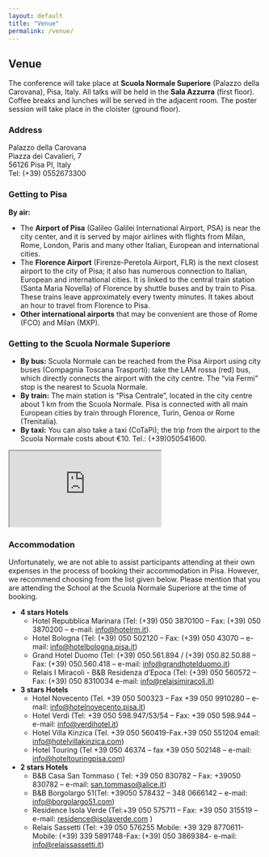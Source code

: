 ```yaml
---
layout: default
title: "Venue"
permalink: /venue/
---
```


<h2 class="section-title">Venue</h2>
<p>The conference will take place at <strong>Scuola Normale Superiore</strong> (Palazzo della Carovana), Pisa, Italy. All talks will be held in the <strong>Sala Azzurra</strong> (first floor). Coffee breaks and lunches will be served in the adjacent room. The poster session will take place in the cloister (ground floor).</p>

<div class="row g-4">
  <div class="col-md-6">
    <h3>Address</h3>
    <p>
      Palazzo della Carovana<br>
      Piazza dei Cavalieri, 7<br>
      56126 Pisa PI, Italy<br>
      Tel: (+39) 0552673300
    </p>
    <h3>Getting to Pisa</h3>
    <strong>By air:</strong>
    <ul>
      <li>The <strong>Airport of Pisa</strong> (Galileo Galilei International Airport, PSA) is near the city center, and it is served by major airlines with flights from Milan, Rome, London, Paris and many other Italian, European and international cities.</li>
      <li>The <strong>Florence Airport</strong> (Firenze-Peretola Airport, FLR) is the next closest airport to the city of Pisa; it also has numerous connection to Italian, European and international cities. It is linked to the central train station (Santa Maria Novella) of Florence by shuttle buses and by train to Pisa. These trains leave approximately every twenty minutes. It takes about an hour to travel from Florence to Pisa.</li>
      <li><strong>Other international airports</strong> that may be convenient are those of Rome (FCO) and Milan (MXP).</li>
    </ul>
  </div>
    <h3>Getting to the Scuola Normale Superiore</h3>
    <ul>
      <li><strong>By bus:</strong> Scuola Normale can be reached from the Pisa Airport using city buses (Compagnia Toscana Trasporti): take the LAM rossa (red) bus, which directly connects the airport with the city centre. The “via Fermi” stop is the nearest to Scuola Normale.</li>
      <li><strong>By train:</strong> The main station is “Pisa Centrale”, located in the city centre about 1 km from the Scuola Normale. Pisa is connected with all main European cities by train through Florence, Turin, Genoa or Rome (Trenitalia).</li>
      <li><strong>By taxi:</strong> You can also take a taxi (CoTaPi); the trip from the airport to the Scuola Normale costs about €10. Tel.: (+39)050541600.</li>
    </ul>
  
  <div class="col-md-6">
    <div class="ratio ratio-4x3 rounded-4 overflow-hidden shadow-sm">
      <iframe
        src="https://www.google.com/maps?q=Scuola%20Normale%20Superiore%20Pisa&output=embed"
        loading="lazy" referrerpolicy="no-referrer-when-downgrade"></iframe>
    </div>
  </div>
</div>

<h3 class="mt-4">Accommodation</h3>
<p>Unfortunately, we are not able to assist participants attending at their own expenses in the process of booking their accommodation in Pisa. However, we recommend choosing from the list given below. Please mention that you are attending the School at the Scuola Normale Superiore at the time of booking.</p>
<ul>
  <li><strong>4 stars Hotels</strong> <ul>
    <li>Hotel Repubblica Marinara (Tel: (+39) 050 3870100 – Fax: (+39) 050 3870200 – e-mail: <a href="mailto:info@hotelrm.it">info@hotelrm.it</a>).</li>
    <li>Hotel Bologna (Tel: (+39) 050 502120 – Fax: (+39) 050 43070 – e-mail: <a href="mailto:info@hotelbologna.pisa.it">info@hotelbologna.pisa.it</a>)</li>
    <li>Grand Hotel Duomo (Tel: (+39) 050.561.894 / (+39) 050.82.50.88 – Fax: (+39) 050.560.418 – e-mail: <a href="mailto:info@grandhotelduomo.it">info@grandhotelduomo.it</a>)</li>
    <li>Relais I Miracoli - B&B Residenza d’Epoca (Tel: (+39) 050 560572 – Fax: (+39) 050 8310034 e-mail: <a href="mailto:info@relaisimiracoli.it">info@relaisimiracoli.it</a>)</li></ul></li>
  <li><strong>3 stars Hotels</strong> <ul>
    <li>Hotel Novecento (Tel. +39 050 500323 – Fax +39 050 9910280 – e-mail: <a href="mailto:info@hotelnovecento.pisa.it">info@hotelnovecento.pisa.it</a>)</li>
    <li>Hotel Verdi (Tel: +39 050 598.947/53/54 – Fax: +39 050 598.944 – e-mail: <a href="mailto:info@verdihotel.it">info@verdihotel.it</a>)</li>
    <li>Hotel Villa Kinzica (Tel. +39 050 560419-Fax.+39 050 551204 email: <a href="mailto:info@hotelvillakinzica.com">info@hotelvillakinzica.com</a>)</li>
    <li>Hotel Touring (Tel +39 050 46374 – fax +39 050 502148 – e-mail: <a href="mailto:info@hoteltouringpisa.com">info@hoteltouringpisa.com</a>)</li></ul></li>
  <li><strong>2 stars Hotels</strong> <ul>
    <li>B&B Casa San Tommaso ( Tel: +39 050 830782 – Fax: +39050 830782 – e-mail: <a href="mailto:san.tommaso@alice.it">san.tommaso@alice.it</a>)</li>
    <li>B&B Borgolargo 51(Tel: +39050 578432 – 348 0666142 – e-mail: <a href="mailto:info@borgolargo51.com">info@borgolargo51.com</a>)</li>
    <li>Residence Isola Verde (Tel:+39 050 575711 – Fax: +39 050 315519 – e-mail: <a href="mailto:residence@isolaverde.com">residence@isolaverde.com</a> )</li>
    <li>Relais Sassetti (Tel: +39 050 576255 Mobile: +39 329 8770611- Mobile: (+39) 339 5891748-Fax: (+39) 050 3869384- e-mail: <a href="mailto:info@relaissassetti.it">info@relaissassetti.it</a>)</li></ul></li>
</ul>
